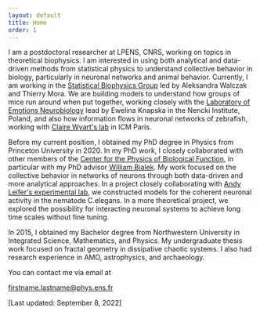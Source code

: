 ```yaml
---
layout: default
title: Home
order: 1
---
```


I am a postdoctoral researcher at LPENS, CNRS, working on topics in theoretical biophysics. I am interested in using both analytical and data-driven methods from statistical physics to understand collective behavior in biology, particularly in neuronal networks and animal behavior. Currently, I am working in the [Statistical Biophysics Group](https://sites.google.com/view/statbiophysens) led by Aleksandra Walczak and Thierry Mora. We are building models to understand how groups of mice run around when put together, working closely with the [Laboratory of Emotions Neurobiology](https://www.nencki.edu.pl/laboratories/laboratory-of-emotions-neurobiology/) lead by Ewelina Knapska in the Nencki Institute, Poland, and also how information flows in neuronal networks of zebrafish, working with [Claire Wyart's lab](https://wyartlab.org) in ICM Paris.

Before my current position, I obtained my PhD degree in Physics from Princeton University in 2020. In my PhD work, I closely collaborated with other members of the [Center for the Physics of Biological Function](https://biophysics.princeton.edu), in particular with my PhD advisor [William Bialek](http://www.princeton.edu/~wbialek/wbialek.html). My work focused on the collective behavior in networks of neurons through both data-driven and more analytical approaches. In a project closely collaborating with [Andy Leifer's experimental lab](http://leiferlab.princeton.edu), we constructed models for the coherent neuronal activity in the nematode C.elegans. In a more theoretical project, we explored the possibility for interacting neuronal systems to achieve long time scales without fine tuning. 

In 2015, I obtained my Bachelor degree from Northwestern University in Integrated Science, Mathematics, and Physics. My undergraduate thesis work focused on fractal geometry in dissipative chaotic systems. I also had research experience in AMO, astrophysics, and archaeology.

You can contact me via email at

firstname.lastname@phys.ens.fr



[Last updated: September 8, 2022]



